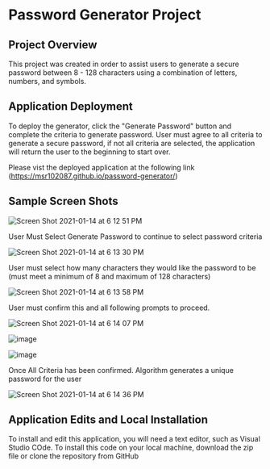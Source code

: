 # Password Generator Project

## Project Overview

This project was created in order to assist users to generate a secure password between 8 - 128 characters using a combination of letters, numbers, and symbols.

## Application Deployment

To deploy the generator, click the "Generate Password" button and complete the criteria to generate password.  User must agree to all criteria to generate a secure password, if not all criteria are selected, the application will return the user to the beginning to start over.

Please vist the deployed application at the following link (https://msr102087.github.io/password-generator/)

## Sample Screen Shots

![Screen Shot 2021-01-14 at 6 12 51 PM](https://user-images.githubusercontent.com/74628028/104672425-a0ed8000-5694-11eb-801b-9a231b36a72d.png)

User Must Select Generate Password to continue to select password criteria

![Screen Shot 2021-01-14 at 6 13 30 PM](https://user-images.githubusercontent.com/74628028/104672542-d5f9d280-5694-11eb-9e04-f14ef972ddfd.png)

User must select how many characters they would like the password to be (must meet a minimum of 8 and maximum of 128 characters)

![Screen Shot 2021-01-14 at 6 13 58 PM](https://user-images.githubusercontent.com/74628028/104672642-03df1700-5695-11eb-93fd-ff178abb194d.png)

User must confirm this and all following prompts to proceed.

![Screen Shot 2021-01-14 at 6 14 07 PM](https://user-images.githubusercontent.com/74628028/104686367-eff5de00-56b1-11eb-9d59-34a4b51bb9e5.png)

![image](https://user-images.githubusercontent.com/74628028/104686451-14ea5100-56b2-11eb-81d0-d2f0cf8eaceb.png)

![image](https://user-images.githubusercontent.com/74628028/104686540-4105d200-56b2-11eb-9f40-bd4af10fc3c0.png)

Once All Criteria has been confirmed.  Algorithm generates a unique password for the user

![Screen Shot 2021-01-14 at 6 14 36 PM](https://user-images.githubusercontent.com/74628028/104686649-7ca09c00-56b2-11eb-8e04-9fe47c48ab7d.png)

## Application Edits and Local Installation 

To install and edit this application, you will need a text editor, such as Visual Studio COde.  To install this code on your local machine, download the zip file or clone the repository from GitHub





